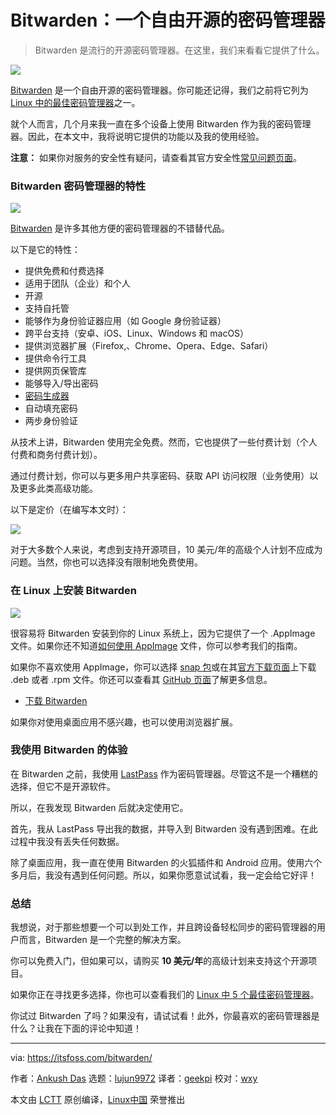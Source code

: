 [#]: collector: (lujun9972)
[#]: translator: (geekpi)
[#]: reviewer: (wxy)
[#]: publisher: ( )
[#]: url: ( )
[#]: subject: (Bitwarden: A Free & Open Source Password Manager)
[#]: via: (https://itsfoss.com/bitwarden/)
[#]: author: (Ankush Das https://itsfoss.com/author/ankush/)

Bitwarden：一个自由开源的密码管理器
======

> Bitwarden 是流行的开源密码管理器。在这里，我们来看看它提供了什么。

![][1]

[Bitwarden][2] 是一个自由开源的密码管理器。你可能还记得，我们之前将它列为 [Linux 中的最佳密码管理器][3]之一。

就个人而言，几个月来我一直在多个设备上使用 Bitwarden 作为我的密码管理器。因此，在本文中，我将说明它提供的功能以及我的使用经验。

**注意：** 如果你对服务的安全性有疑问，请查看其官方安全性[常见问题页面][4]。

### Bitwarden 密码管理器的特性

![][5]

[Bitwarden][2] 是许多其他方便的密码管理器的不错替代品。

以下是它的特性：

  * 提供免费和付费选择
  * 适用于团队（企业）和个人
  * 开源
  * 支持自托管
  * 能够作为身份验证器应用（如 Google 身份验证器）
  * 跨平台支持（安卓、iOS、Linux、Windows 和 macOS）
  * 提供浏览器扩展（Firefox,、Chrome、Opera、Edge、Safari）
  * 提供命令行工具
  * 提供网页保管库
  * 能够导入/导出密码
  * [密码生成器][6]
  * 自动填充密码
  * 两步身份验证

从技术上讲，Bitwarden 使用完全免费。然而，它也提供了一些付费计划（个人付费和商务付费计划）。

通过付费计划，你可以与更多用户共享密码、获取 API 访问权限（业务使用）以及更多此类高级功能。

以下是定价（在编写本文时）：

![][7]

对于大多数个人来说，考虑到支持开源项目，10 美元/年的高级个人计划不应成为问题。当然，你也可以选择没有限制地免费使用。

### 在 Linux 上安装 Bitwarden

![][8]

很容易将 Bitwarden 安装到你的 Linux 系统上，因为它提供了一个 .AppImage 文件。如果你还不知道[如何使用 AppImage][9] 文件，你可以参考我们的指南。

如果你不喜欢使用 AppImage，你可以选择 [snap 包][10]或在其[官方下载页面][11]上下载 .deb 或者 .rpm 文件。你还可以查看其 [GitHub 页面][12]了解更多信息。

- [下载 Bitwarden][2]

如果你对使用桌面应用不感兴趣，也可以使用浏览器扩展。

### 我使用 Bitwarden 的体验

在 Bitwarden 之前，我使用 [LastPass][13] 作为密码管理器。尽管这不是一个糟糕的选择，但它不是开源软件。

所以，在我发现 Bitwarden 后就决定使用它。

首先，我从 LastPass 导出我的数据，并导入到 Bitwarden 没有遇到困难。在此过程中我没有丢失任何数据。

除了桌面应用，我一直在使用 Bitwarden 的火狐插件和 Android 应用。使用六个多月后，我没有遇到任何问题。所以，如果你愿意试试看，我一定会给它好评！

### 总结

我想说，对于那些想要一个可以到处工作，并且跨设备轻松同步的密码管理器的用户而言，Bitwarden 是一个完整的解决方案。

你可以免费入门，但如果可以，请购买 **10 美元/年**的高级计划来支持这个开源项目。

如果你正在寻找更多选择，你也可以查看我们的 [Linux 中 5 个最佳密码管理器][3]。

你试过 Bitwarden 了吗？如果没有，请试试看！此外，你最喜欢的密码管理器是什么？让我在下面的评论中知道！

--------------------------------------------------------------------------------

via: https://itsfoss.com/bitwarden/

作者：[Ankush Das][a]
选题：[lujun9972][b]
译者：[geekpi](https://github.com/geekpi)
校对：[wxy](https://github.com/wxy)

本文由 [LCTT](https://github.com/LCTT/TranslateProject) 原创编译，[Linux中国](https://linux.cn/) 荣誉推出

[a]: https://itsfoss.com/author/ankush/
[b]: https://github.com/lujun9972
[1]: https://i0.wp.com/itsfoss.com/wp-content/uploads/2020/04/bitwarden-screenshot.jpg?ssl=1
[2]: https://bitwarden.com/
[3]: https://linux.cn/article-11531-1.html
[4]: https://help.bitwarden.com/security/
[5]: https://i1.wp.com/itsfoss.com/wp-content/uploads/2020/04/bitwarden-dark-mode.jpg?ssl=1
[6]: https://itsfoss.com/password-generators-linux/
[7]: https://i2.wp.com/itsfoss.com/wp-content/uploads/2020/04/bitwarden-pricing.jpg?ssl=1
[8]: https://i2.wp.com/itsfoss.com/wp-content/uploads/2020/04/bitwarden-settings.png?ssl=1
[9]: https://itsfoss.com/use-appimage-linux/
[10]: https://snapcraft.io/bitwarden
[11]: https://bitwarden.com/#download
[12]: https://github.com/bitwarden
[13]: https://www.lastpass.com/
